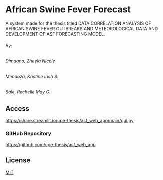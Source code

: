 # African Swine Fever Forecast

A system made for the thesis titled DATA CORRELATION ANALYSIS OF AFRICAN SWINE FEVER OUTBREAKS AND METEOROLOGICAL DATA AND DEVELOPMENT OF ASF FORECASTING MODEL.

###### By:
###### Dimaano, Zheela Nicole
###### Mendoza, Kristine Irish S.
###### Sale, Rechelle May G.

## Access

https://share.streamlit.io/cpe-thesis/asf_web_app/main/gui.py

### GitHub Repository

https://github.com/cpe-thesis/asf_web_app

## License
[MIT](https://choosealicense.com/licenses/mit/)
